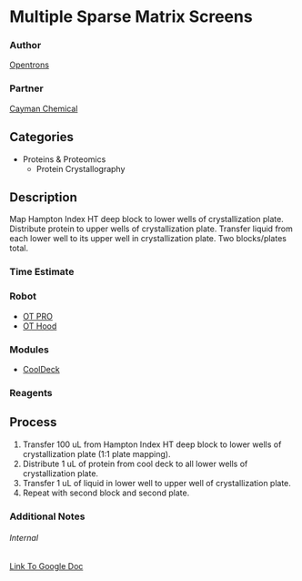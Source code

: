 # Multiple Sparse Matrix Screens

### Author
[Opentrons](url)

### Partner
[Cayman Chemical](https://www.caymanchem.com/Home)

## Categories
* Proteins & Proteomics
	* Protein Crystallography

## Description
Map Hampton Index HT deep block to lower wells of crystallization plate.  Distribute protein to upper wells of crystallization plate. Transfer liquid from each lower well to its upper well in crystallization plate.  Two blocks/plates total.

### Time Estimate

### Robot
* [OT PRO](https://opentrons.com/ot-one-pro)
* [OT Hood](https://opentrons.com/ot-one-hood)

### Modules
* [CoolDeck](https://shop.opentrons.com/collections/labware/products/cold-deck)

### Reagents

## Process
1. Transfer 100 uL from Hampton Index HT deep block to lower wells of crystallization plate (1:1 plate mapping).
2. Distribute 1 uL of protein from cool deck to all lower wells of crystallization plate.
3. Transfer 1 uL of liquid in lower well to upper well of crystallization plate.
4. Repeat with second block and second plate.

### Additional Notes

###### Internal
[Link To Google Doc](https://docs.google.com/document/d/1WGj4d8c-9BW3vRmw6dpqWYS4Q06Uj2jqbDSgz4xrUH0/edit)
